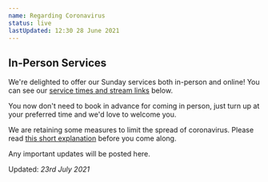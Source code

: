 ```yaml
---
name: Regarding Coronavirus
status: live
lastUpdated: 12:30 28 June 2021
---
```

## In-Person Services
We're delighted to offer our Sunday services both in-person and online! You can see our [service times and stream links](/#services) below.

You now don't need to book in advance for coming in person, just turn up at your preferred time and we'd love to welcome you.

We are retaining some measures to limit the spread of coronavirus. Please read [this short explanation](/attending-in-person) before you come along.

Any important updates will be posted here.

Updated: *23rd July 2021*
